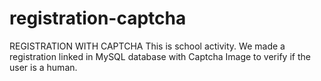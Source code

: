 # registration-captcha
REGISTRATION WITH CAPTCHA
This is school activity. 
We made a registration linked in MySQL database with Captcha Image to verify if the user is a human.  
